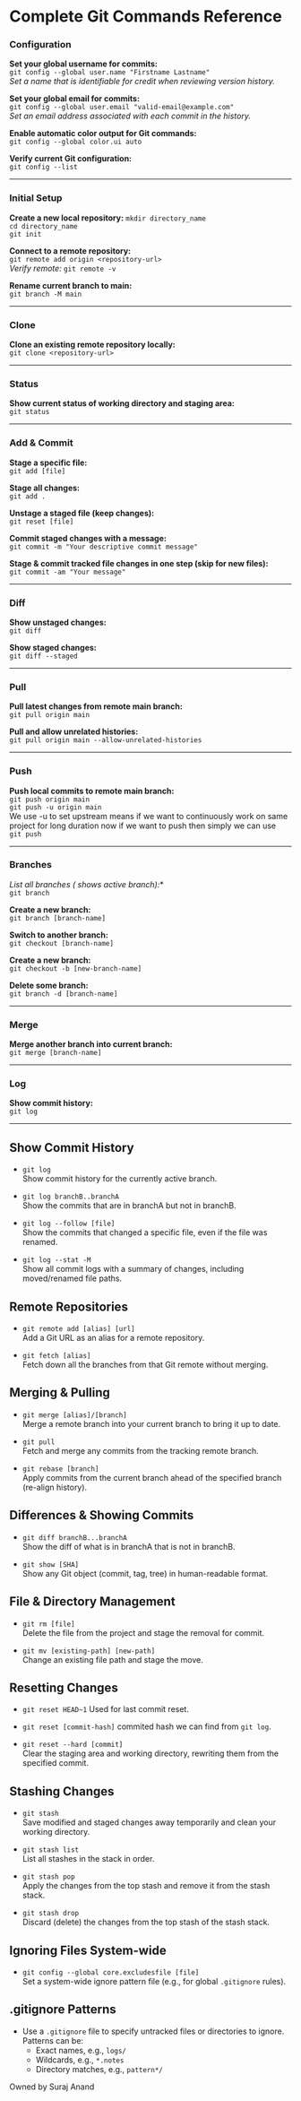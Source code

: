 # Complete Git Commands Reference

### Configuration

**Set your global username for commits:**  
`git config --global user.name "Firstname Lastname"`  
_Set a name that is identifiable for credit when reviewing version history._

**Set your global email for commits:**  
`git config --global user.email "valid-email@example.com"`  
_Set an email address associated with each commit in the history._

**Enable automatic color output for Git commands:**  
`git config --global color.ui auto`  

**Verify current Git configuration:**  
`git config --list`  

---

### Initial Setup

**Create a new local repository:**
`mkdir directory_name`<br>
`cd directory_name`<br>
`git init`


**Connect to a remote repository:**  
`git remote add origin <repository-url>`  
_Verify remote:_ `git remote -v`

**Rename current branch to main:**  
`git branch -M main`  

---

### Clone

**Clone an existing remote repository locally:**  
`git clone <repository-url>`  

---

### Status

**Show current status of working directory and staging area:**  
`git status`  

---

### Add & Commit

**Stage a specific file:**  
`git add [file]`  

**Stage all changes:**  
`git add .`  

**Unstage a staged file (keep changes):**  
`git reset [file]`  

**Commit staged changes with a message:**  
`git commit -m "Your descriptive commit message"`  

**Stage & commit tracked file changes in one step (skip for new files):**  
`git commit -am "Your message"`  

---

### Diff

**Show unstaged changes:**  
`git diff`  

**Show staged changes:**  
`git diff --staged`  

---

### Pull

**Pull latest changes from remote main branch:**  
`git pull origin main`  

**Pull and allow unrelated histories:**  
`git pull origin main --allow-unrelated-histories`  

---

### Push

**Push local commits to remote main branch:**  
`git push origin main`<br>
`git push -u origin main`<br>
We use -u to set upstream means if we want to continuously work on same project for long duration now if we want to push then simply we can use<br>
`git push`   

---

### Branches

**List all branches (* shows active branch):**  
`git branch`  

**Create a new branch:**  
`git branch [branch-name]`  

**Switch to another branch:**  
`git checkout [branch-name]`

**Create a new branch:**  
`git checkout -b [new-branch-name]`

**Delete some branch:**  
`git branch -d [branch-name]`

---

### Merge

**Merge another branch into current branch:**  
`git merge [branch-name]`  

---

### Log

**Show commit history:**  
`git log`  

---

## Show Commit History
- `git log`  
  Show commit history for the currently active branch.

- `git log branchB..branchA`  
  Show the commits that are in branchA but not in branchB.

- `git log --follow [file]`  
  Show the commits that changed a specific file, even if the file was renamed.

- `git log --stat -M`  
  Show all commit logs with a summary of changes, including moved/renamed file paths.

## Remote Repositories
- `git remote add [alias] [url]`  
  Add a Git URL as an alias for a remote repository.

- `git fetch [alias]`  
  Fetch down all the branches from that Git remote without merging.

## Merging & Pulling
- `git merge [alias]/[branch]`  
  Merge a remote branch into your current branch to bring it up to date.

- `git pull`  
  Fetch and merge any commits from the tracking remote branch.

- `git rebase [branch]`  
  Apply commits from the current branch ahead of the specified branch (re-align history).

## Differences & Showing Commits
- `git diff branchB...branchA`  
  Show the diff of what is in branchA that is not in branchB.

- `git show [SHA]`  
  Show any Git object (commit, tag, tree) in human-readable format.

## File & Directory Management
- `git rm [file]`  
  Delete the file from the project and stage the removal for commit.

- `git mv [existing-path] [new-path]`  
  Change an existing file path and stage the move.

## Resetting Changes
- `git reset HEAD~1`
  Used for last commit reset.

- `git reset [commit-hash]`
  commited hash we can find from `git log`.

- `git reset --hard [commit]`  
  Clear the staging area and working directory, rewriting them from the specified commit.

## Stashing Changes
- `git stash`  
  Save modified and staged changes away temporarily and clean your working directory.

- `git stash list`  
  List all stashes in the stack in order.

- `git stash pop`  
  Apply the changes from the top stash and remove it from the stash stack.

- `git stash drop`  
  Discard (delete) the changes from the top stash of the stash stack.

## Ignoring Files System-wide
- `git config --global core.excludesfile [file]`  
  Set a system-wide ignore pattern file (e.g., for global `.gitignore` rules).

## .gitignore Patterns
- Use a `.gitignore` file to specify untracked files or directories to ignore. Patterns can be:
  - Exact names, e.g., `logs/`
  - Wildcards, e.g., `*.notes`
  - Directory matches, e.g., `pattern*/`

Owned by Suraj Anand
